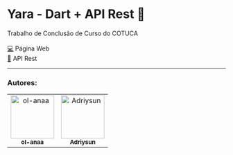 <h1> Yara - Dart + API Rest 📱 </h1>

Trabalho de Conclusão de Curso do COTUCA
   <br/>
   <br/>
  <a href="https://github.com/ol-anaa/YaraPagWeb">💻</a> Página Web
  <br/>
  <a href="https://github.com/Adriysun/NodeAPI_TCC">🐘</a> API Rest

<hr/>
<h3>Autores:</h3>

<table>
  <tr>
    <td align="center">
      <a href="https://github.com/ol-anaa">
        <img src="https://avatars.githubusercontent.com/u/105469302?v=4" width="100px;" alt="ol-anaa"/><br>
        <sub>
          <b>ol-anaa</b>
        </sub>
      </a><br>
    </td>
    <td align="center">
      <a href="https://github.com/Adriysun">
        <img src="https://avatars.githubusercontent.com/u/105469229?v=4" width="100px;" alt="Adriysun"/><br>
        <sub>
          <b>Adriysun</b>
        </sub>
      </a><br>
    </td>
